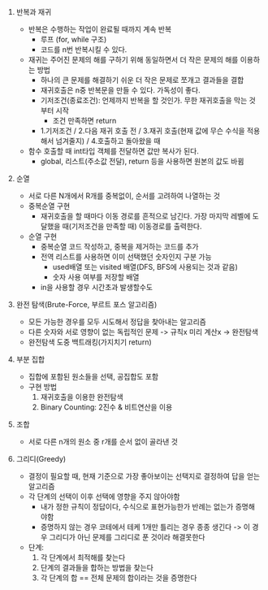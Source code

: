 1. 반복과 재귀
    - 반복은 수행하는 작업이 완료될 때까지 계속 반복
        - 루프 (for, while 구조)
        - 코드를 n번 반복시킬 수 있다. 
    - 재귀는 주어진 문제의 해를 구하기 위해 동일하면서 더 작은 문제의 해를 이용하는 방법
        - 하나의 큰 문제를 해결하기 쉬운 더 작은 문제로 쪼개고 결과들을 결합
        - 재귀호출은 n중 반복문을 만들 수 있다. 가독성이 좋다.
        - 기저조건(종료조건): 언제까지 반복을 할 것인가. 무한 재귀호출을 막는 것부터 시작
            - 조건 만족하면 return
        - 1.기저조건 / 2.다음 재귀 호출 전 / 3.재귀 호출(현재 값에 무슨 수식을 적용해서 넘겨줄지) / 4.호출하고 돌아왔을 때
    - 함수 호출할 때 int타입 객체를 전달하면 값만 복사가 된다.
        - global, 리스트(주소값 전달), return 등을 사용하면 원본의 값도 바뀜

2. 순열
    - 서로 다른 N개에서 R개를 중복없이, 순서를 고려하여 나열하는 것
    - 중복순열 구현
        - 재귀호출을 할 때마다 이동 경로를 흔적으로 남긴다. 가장 마지막 레벨에 도달했을 때(기저조건을 만족할 때) 이동경로를 출력한다.
    - 순열 구현
        - 중복순열 코드 작성하고, 중복을 제거하는 코드를 추가
        - 전역 리스트를 사용하면 이미 선택했던 숫자인지 구분 가능
            - used배열 또는 visited 배열(DFS, BFS에 사용되는 것과 같음)
            - 숫자 사용 여부를 저장할 배열
        - in을 사용할 경우 시간초과 발생할수도

3. 완전 탐색(Brute-Force, 부르트 포스 알고리즘)
    - 모든 가능한 경우를 모두 시도해서 정답을 찾아내는 알고리즘
    - 다른 숫자와 서로 영향이 없는 독립적인 문제 -> 규칙x 미리 계산x -> 완전탐색
    - 완전탐색 도중 백트래킹(가지치기 return)

4. 부분 집합
    - 집합에 포함된 원소들을 선택, 공집합도 포함
    - 구현 방법
        1. 재귀호출을 이용한 완전탐색
        2. Binary Counting: 2진수 & 비트연산을 이용

5. 조합
    - 서로 다른 n개의 원소 중 r개를 순서 없이 골라낸 것

6. 그리디(Greedy)
    - 결정이 필요할 때, 현재 기준으로 가장 좋아보이는 선택지로 결정하여 답을 얻는 알고리즘 
    - 각 단계의 선택이 이후 선택에 영향을 주지 않아야함
        - 내가 정한 규칙이 정답이다, 수식으로 표현가능한가 반례는 없는가 증명해야함
        - 증명하지 않는 경우 코테에서 테케 1개만 틀리는 경우 종종 생긴다 -> 이 경우 그리디가 아닌 문제를 그리디로 푼 것이라 해결못한다
    - 단계:
        1. 각 단계에서 최적해를 찾는다
        2. 단계의 결과들을 합하는 방법을 찾는다
        3. 각 단계의 합 == 전체 문제의 합이라는 것을 증명한다